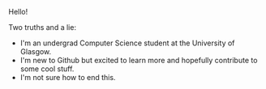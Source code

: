 Hello!

Two truths and a lie:
- I'm an undergrad Computer Science student at the University of Glasgow.
- I'm new to Github but excited to learn more and hopefully contribute to some cool stuff.
- I'm not sure how to end this.


<!--
**BUCKYTANNER/BUCKYTANNER** is a ✨ _special_ ✨ repository because its `README.md` (this file) appears on your GitHub profile.

Here are some ideas to get you started:

- 🔭 I’m currently working on ...
- 🌱 I’m currently learning ...
- 👯 I’m looking to collaborate on ...
- 🤔 I’m looking for help with ...
- 💬 Ask me about ...
- 📫 How to reach me: ...
- 😄 Pronouns: ...
- ⚡ Fun fact: ...
-->
